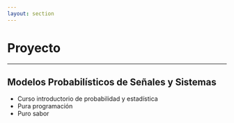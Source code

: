 ```yaml
---
layout: section
---
```


# Proyecto

---

## Modelos Probabilísticos de Señales y Sistemas

- Curso introductorio de probabilidad y estadística
- Pura programación
- Puro sabor
